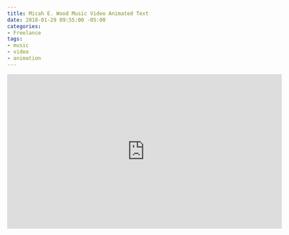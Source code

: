 ```yaml
---
title: Micah E. Wood Music Video Animated Text
date: 2018-01-29 09:55:00 -05:00
categories:
- Freelance
tags:
- music
- video
- animation
---
```


<div class="video-widescreen">
	<iframe src="https://player.vimeo.com/video/254713554?&loop=1" width="640" height="360" frameborder="0" webkitallowfullscreen mozallowfullscreen allowfullscreen allow="autoplay" background="1"></iframe>
</div>

